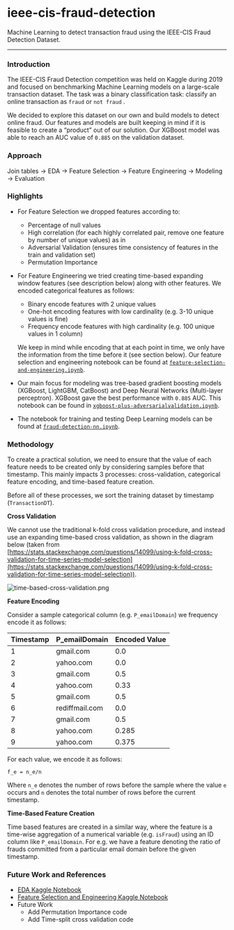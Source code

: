 # ieee-cis-fraud-detection
Machine Learning to detect transaction fraud using the IEEE-CIS Fraud Detection Dataset.

---

### Introduction

The IEEE-CIS Fraud Detection competition was held on Kaggle during 2019 and focused on benchmarking Machine Learning models on a large-scale transaction dataset. The task was a binary classification task: classify an online transaction as `fraud` or `not fraud` .

We decided to explore this dataset on our own and build models to detect online fraud. Our features and models are built keeping in mind if it is feasible to create a “product” out of our solution. Our XGBoost model was able to reach an AUC value of `0.885` on the validation dataset.

### Approach

Join tables → EDA → Feature Selection → Feature Engineering → Modeling → Evaluation

### Highlights

- For Feature Selection we dropped features according to:
    - Percentage of null values
    - High correlation (for each highly correlated pair, remove one feature by number of unique values) as in
    - Adversarial Validation (ensures time consistency of features in the train and validation set)
    - Permutation Importance
- For Feature Engineering we tried creating time-based expanding window features (see description below) along with other features. We encoded categorical features as follows:
    - Binary encode features with 2 unique values
    - One-hot encoding features with low cardinality (e.g. 3-10 unique values is fine)
    - Frequency encode features with high cardinality (e.g. 100 unique values in 1 column)
    
    We keep in mind while encoding that at each point in time, we only have the information from the time before it (see section below). Our feature selection and engineering notebook can be found at [`feature-selection-and-engineering.ipynb`](https://github.com/VedangW/ieee-cis-fraud-detection/blob/main/experiments/feature-selection-and-engineering.ipynb).
    
- Our main focus for modeling was tree-based gradient boosting models (XGBoost, LightGBM, CatBoost) and Deep Neural Networks (Multi-layer perceptron). XGBoost gave the best performance with `0.885` AUC. This notebook can be found in [`xgboost-plus-adversarialvalidation.ipynb`](https://github.com/VedangW/ieee-cis-fraud-detection/blob/main/experiments/xgboost-plus-adversarialvalidation.ipynb).
- The notebook for training and testing Deep Learning models can be found at [`fraud-detection-nn.ipynb`](https://github.com/VedangW/ieee-cis-fraud-detection/blob/main/experiments/fraud-detection-nn.ipynb).

### Methodology

To create a practical solution, we need to ensure that the value of each feature needs to be created only by considering samples before that timestamp. This mainly impacts 3 processes: cross-validation, categorical feature encoding, and time-based feature creation.

Before all of these processes, we sort the training dataset by timestamp (`TransactionDT`).

**Cross Validation**

We cannot use the traditional k-fold cross validation procedure, and instead use an expanding time-based cross validation, as shown in the diagram below (taken from [https://stats.stackexchange.com/questions/14099/using-k-fold-cross-validation-for-time-series-model-selection](https://stats.stackexchange.com/questions/14099/using-k-fold-cross-validation-for-time-series-model-selection)).

![time-based-cross-validation.png](images/time-based-cross-validation.png)

**Feature Encoding**

Consider a sample categorical column (e.g. `P_emailDomain`) we frequency encode it as follows:

| Timestamp | P_emailDomain | Encoded Value |
| --- | --- | --- |
| 1 | gmail.com | 0.0 |
| 2 | yahoo.com | 0.0 |
| 3 | gmail.com | 0.5 |
| 4 | yahoo.com | 0.33 |
| 5 | gmail.com | 0.5 |
| 6 | rediffmail.com | 0.0 |
| 7 | gmail.com | 0.5 |
| 8 | yahoo.com | 0.285 |
| 9 | yahoo.com | 0.375 |

For each value, we encode it as follows:

```
f_e = n_e/n
```

Where `n_e` denotes the number of rows before the sample where the value `e` occurs and `n` denotes the total number of rows before the current timestamp.

**Time-Based Feature Creation**

Time based features are created in a similar way, where the feature is a time-wise aggregation of a numerical variable (e.g. `isFraud`) using an ID column like `P_emailDomain`. For e.g. we have a feature denoting the ratio of frauds committed from a particular email domain before the given timestamp. 

### Future Work and References

- [EDA Kaggle Notebook](https://www.kaggle.com/vedangw/frauddetection-ieee-cis)
- [Feature Selection and Engineering Kaggle Notebook](https://www.kaggle.com/vedangw/feature-selection-and-engineering)
- Future Work
    - Add Permutation Importance code
    - Add Time-split cross validation code